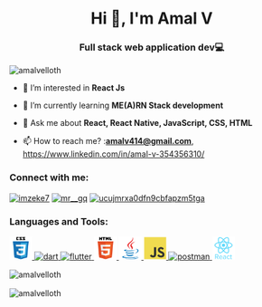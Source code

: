 <h1 align="center">Hi 👋, I'm Amal V</h1>
<h3 align="center">Full stack web application dev💻</h3>

<p align="left"> <img src="https://komarev.com/ghpvc/?username=amalvelloth&label=Profile%20views&color=0e75b6&style=flat" alt="amalvelloth" /> </p>

- 🤝 I’m interested in **React Js**

- 🌱 I’m currently learning **ME(A)RN Stack development**

- 💬 Ask me about **React, React Native, JavaScript, CSS, HTML**

- 📫 How to reach me? :**amalv414@gmail.com**,  https://www.linkedin.com/in/amal-v-354356310/

<h3 align="left">Connect with me:</h3>
<p align="left">
<a href="https://twitter.com/imzeke7" target="blank"><img align="center" src="https://raw.githubusercontent.com/rahuldkjain/github-profile-readme-generator/master/src/images/icons/Social/twitter.svg" alt="imzeke7" height="30" width="40" /></a>
<a href="https://instagram.com/mr__gq" target="blank"><img align="center" src="https://raw.githubusercontent.com/rahuldkjain/github-profile-readme-generator/master/src/images/icons/Social/instagram.svg" alt="mr__gq" height="30" width="40" /></a>
<a href="https://www.youtube.com/c/ucujmrxa0dfn9cbfapzm5tga" target="blank"><img align="center" src="https://raw.githubusercontent.com/rahuldkjain/github-profile-readme-generator/master/src/images/icons/Social/youtube.svg" alt="ucujmrxa0dfn9cbfapzm5tga" height="30" width="40" /></a>
</p>

<h3 align="left">Languages and Tools:</h3>
<p align="left"> <a href="https://www.w3schools.com/css/" target="_blank" rel="noreferrer"> <img src="https://raw.githubusercontent.com/devicons/devicon/master/icons/css3/css3-original-wordmark.svg" alt="css3" width="40" height="40"/> </a> <a href="https://dart.dev" target="_blank" rel="noreferrer"> <img src="https://www.vectorlogo.zone/logos/dartlang/dartlang-icon.svg" alt="dart" width="40" height="40"/> </a> <a href="https://flutter.dev" target="_blank" rel="noreferrer"> <img src="https://www.vectorlogo.zone/logos/flutterio/flutterio-icon.svg" alt="flutter" width="40" height="40"/> </a> <a href="https://www.w3.org/html/" target="_blank" rel="noreferrer"> <img src="https://raw.githubusercontent.com/devicons/devicon/master/icons/html5/html5-original-wordmark.svg" alt="html5" width="40" height="40"/> </a> <a href="https://www.java.com" target="_blank" rel="noreferrer"> <img src="https://raw.githubusercontent.com/devicons/devicon/master/icons/java/java-original.svg" alt="java" width="40" height="40"/> </a> <a href="https://developer.mozilla.org/en-US/docs/Web/JavaScript" target="_blank" rel="noreferrer"> <img src="https://raw.githubusercontent.com/devicons/devicon/master/icons/javascript/javascript-original.svg" alt="javascript" width="40" height="40"/> </a> <a href="https://postman.com" target="_blank" rel="noreferrer"> <img src="https://www.vectorlogo.zone/logos/getpostman/getpostman-icon.svg" alt="postman" width="40" height="40"/> </a> <a href="https://reactjs.org/" target="_blank" rel="noreferrer"> <img src="https://raw.githubusercontent.com/devicons/devicon/master/icons/react/react-original-wordmark.svg" alt="react" width="40" height="40"/> </a> </p>

<p><img align="center" src="https://github-readme-stats.vercel.app/api/top-langs?username=amalvelloth&show_icons=true&locale=en&layout=compact" alt="amalvelloth" /></p>

<p><img align="center" src="https://github-readme-streak-stats.herokuapp.com/?user=amalvelloth&" alt="amalvelloth" /></p>
